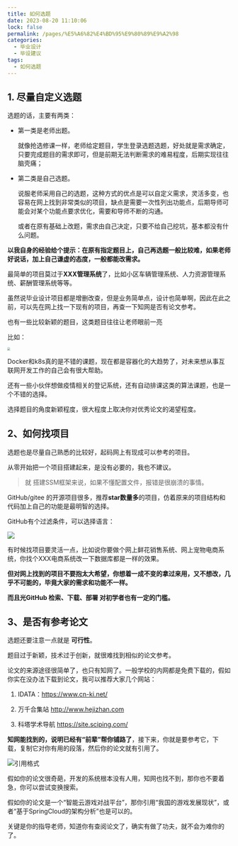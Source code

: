 ```yaml
---
title: 如何选题
date: 2023-08-20 11:10:06
lock: false
permalink: /pages/%E5%A6%82%E4%BD%95%E9%80%89%E9%A2%98
categories:
  - 毕业设计
  - 毕设建议
tags:
  - 如何选题
---
```

## 1. 尽量自定义选题

选题的话，主要有两类：

- 第一类是老师出题。

  就像抢选修课一样，老师给定题目，学生登录选题选题，好处就是需求确定，只要完成题目的需求即可，但是前期无法判断需求的难易程度，后期实现往往脑壳痛； 

- 第二类是自己选题。

  说服老师采用自己的选题，这种方式的优点是可以自定义需求，灵活多变，也容易在网上找到非常类似的项目，缺点是需要一次性列出功能点，后期导师可能会对某个功能点要求优化，需要和导师不断的沟通。
  
  或者在原有基础上改题，需求由自己决定，只要不给自己挖坑，基本都没有什么问题。
  
  

**以我自身的经验给个提示：在原有指定题目上，自己再选题一般比较难，如果老师好说话，加上自己谦虚的态度，一般都能改需求。**



最简单的项目莫过于**XXX管理系统**了，比如小区车辆管理系统、人力资源管理系统、薪酬管理系统等等。

虽然说毕业设计项目都是增删改查，但是业务简单点，设计也简单啊，因此在此之前，可以先在网上找一下现有的项目，再查一下知网是否有论文参考。

也有一些比较新颖的题目，这类题目往往让老师眼前一亮

比如：

<img src="https://blog-1253198264.cos.ap-guangzhou.myqcloud.com/image-20210206215711191.png" style="zoom:40%;" />



Docker和k8s真的是不错的课题，现在都是容器化的大趋势了，对未来想从事互联网开发工作的自己会有很大帮助。

还有一些小伙伴想做疫情相关的登记系统，还有自动排课这类的算法课题，也是一个不错的选择。

选择题目的角度新颖程度，很大程度上取决你对优秀论文的渴望程度。



## 2、如何找项目

选题也是尽量自己熟悉的比较好，起码网上有现成可以参考的项目。

从零开始把一个项目搭建起来，是没有必要的，我也不建议。

> 就 搭建SSM框架来说，如果不懂配置文件，报错是很崩溃的事情。

GitHub/gitee 的开源项目很多，推荐**star数量多**的项目，仿着原来的项目结构和代码加上自己的功能是最明智的选择。



GitHub有个过滤条件，可以选择语言：

![](https://blog-1253198264.cos.ap-guangzhou.myqcloud.com/image-20210206222154873.png)



有时候找项目要灵活一点，比如说你要做个网上鲜花销售系统、网上宠物电商系统，你找个XXX电商系统改一下数据库都是一样的效果。

**但对网上找到的项目不要抱太大希望，你想着一成不变的拿过来用，又不想改，几乎不可能的，毕竟大家的需求和功能不一样。**

**而且光GitHub 检索、下载、部署 对初学者也有一定的门槛。**



## 3、是否有参考论文

选题还要注意一点就是 **可行性**。 

题目过于新颖，技术过于创新，就很难找到相似的论文参考。



论文的来源途径很简单了，也只有知网了。一般学校的内网都是免费下载的，假如你实在没办法下载到论文，我可以推荐大家几个网站：

1. IDATA：https://www.cn-ki.net/

2. 万千合集站 http://www.hejizhan.com

3. 科塔学术导航 https://site.sciping.com/



**知网能找到的，说明已经有“前辈”帮你铺路了**，接下来，你就是要参考它，下载，复制它对你有用的段落，然后你的论文就有引用了。

![引用格式](https://rainyudianxx.baimuxym.cn/HelloCoder/blog/image-20230820150638354.png)

假如你的论文很奇葩，开发的系统根本没有人用，知网也找不到，那你也不要着急，你可以尝试变换搜索。



假如你的论文是一个“智能云游戏对战平台”，那你引用“我国的游戏发展现状”，或者“基于SpringCloud的架构分析”也是可以的。



关键是你的指导老师，知道你有查阅论文了，确实有做了功夫，就不会为难你的了。





